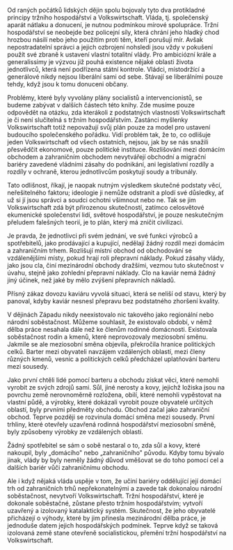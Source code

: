 Od raných počátků lidských dějin spolu bojovaly tyto dva protikladné principy tržního hospodářství a Volkswirtschaft. Vláda, tj. společenský aparát nátlaku a donucení, je nutnou podmínkou mírové spolupráce. Tržní hospodářství se neobejde bez policejní síly, která chrání jeho hladký chod hrozbou násilí nebo jeho použitím proti těm, kteří porušují mír. Avšak nepostradatelní správci a jejich ozbrojení nohsledi jsou vždy v pokušení použít své zbraně k ustavení vlastní totalitní vlády. Pro ambiciózní krále a generalissimy je výzvou již pouhá existence nějaké oblasti života jednotlivců, která není podřízena státní kontrole. Vládci, místodržící a generálové nikdy nejsou liberální sami od sebe. Stávají se liberálními pouze tehdy, když jsou k tomu donuceni občany.

Problémy, které byly vyvolány plány socialistů a intervencionistů, se budeme zabývat v dalších částech této knihy. Zde musíme pouze odpovědět na otázku, zda kterákoli z podstatných vlastností Volkswirtschaft je či není slučitelná s tržním hospodářstvím. Zastánci myšlenky Volkswirtschaft totiž nepovažují svůj plán pouze za model pro ustavení budoucího společenského pořádku. Vidí problém tak, že to, co odlišuje jeden Volkswirtschaft od všech ostatních, nejsou, jak by se nás snažili přesvědčit ekonomové, pouze politické instituce. Rozlišování mezi domácím obchodem a zahraničním obchodem nevytvářejí obchodní a migrační bariéry zavedené vládními zásahy do podnikání, ani legislativní rozdíly a rozdíly v ochraně, kterou jednotlivcům poskytují soudy a tribunály.

Tato odlišnost, říkají, je naopak nutným výsledkem skutečné podstaty věcí, neřešitelného faktoru; ideologie ji nemůže odstranit a plodí své důsledky, ať už si jí jsou správci a soudci ochotni všimnout nebo ne. Tak se jim Volkswirtschaft zdá být přirozenou skutečností, zatímco celosvětové ekumenické společenství lidí, světové hospodářství, je pouze neskutečným přeludem falešných teorií, je to plán, který má zničit civilizaci.

Je pravda, že jednotlivci při svém jednání, ve své funkci výrobců a spotřebitelů, jako prodávající a kupující, nedělají žádný rozdíl mezi domácím a zahraničním trhem. Rozlišují místní obchod od obchodování se vzdálenějšími místy, pokud hrají roli přepravní náklady. Pokud zásahy vlády, jako jsou cla, činí mezinárodní obchody dražšími, vezmou tuto skutečnost v úvahu, stejně jako zohlední přepravní náklady. Clo na kaviár nemá žádný jiný účinek, než jaké by mělo zvýšení přepravních nákladů.

Přísný zákaz dovozu kaviáru vyvolá situaci, která se neliší od stavu, který by panoval, kdyby kaviár nesnesl přepravu bez podstatného zhoršení kvality.

V dějinách Západu nikdy neexistovalo nic takového jako regionální nebo národní soběstačnost. Můžeme souhlasit, že existovalo období, v němž dělba práce nesahala dále než ke členům rodinné domácnosti. Existovala soběstačnost rodin a kmenů, které neprovozovaly meziosobní směnu. Jakmile se ale meziosobní směna objevila, překročila hranice politických celků. Barter mezi obyvateli navzájem vzdálených oblastí, mezi členy různých kmenů, vesnic a politických celků předcházel uplatňování barteru mezi sousedy.

Jako první chtěli lidé pomocí barteru a obchodu získat věci, které nemohli vyrobit ze svých zdrojů sami. Sůl, jiné nerosty a kovy, jejichž ložiska jsou na povrchu země nerovnoměrně rozložena, obilí, které nemohli vypěstovat na vlastní půdě, a výrobky, které dokázali vyrobit pouze obyvatelé určitých oblastí, byly prvními předměty obchodu. Obchod začal jako zahraniční obchod. Teprve později se rozvinula domácí směna mezi sousedy. První trhliny, které otevřely uzavřená rodinná hospodářství meziosobní směně, byly způsobeny výrobky ze vzdálených oblastí.

Žádný spotřebitel se sám o sobě nestaral o to, zda sůl a kovy, které nakoupil, byly „domácího" nebo „zahraničního" původu. Kdyby tomu bývalo jinak, vlády by byly neměly žádný důvod vměšovat se do toho pomocí cel a dalších bariér vůči zahraničnímu obchodu.

Ale i když nějaká vláda uspěje v tom, že učiní bariéry oddělující její domácí trh od zahraničních trhů nepřekonatelnými a zavede tak dokonalou národní soběstačnost, nevytvoří Volkswirtschaft. Tržní hospodářství, které je dokonale soběstačné, zůstane přesto tržním hospodářstvím; vytvoří uzavřený a izolovaný katalaktický systém. Skutečnost, že jeho obyvatelé přicházejí o výhody, které by jim přinesla mezinárodní dělba práce, je jednoduše datem jejich hospodářských podmínek. Teprve když se taková izolovaná země stane otevřeně socialistickou, přemění tržní hospodářství na Volkswirtschaft.
